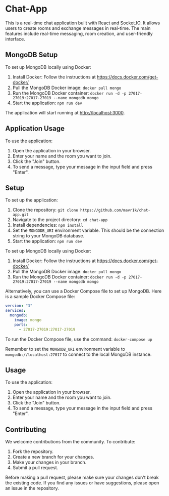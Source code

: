 # Chat-App

This is a real-time chat application built with React and Socket.IO. It allows users to create rooms and exchange messages in real-time. The main features include real-time messaging, room creation, and user-friendly interface.

## MongoDB Setup

To set up MongoDB locally using Docker:

1. Install Docker: Follow the instructions at https://docs.docker.com/get-docker/
2. Pull the MongoDB Docker image: `docker pull mongo`
3. Run the MongoDB Docker container: `docker run -d -p 27017-27019:27017-27019 --name mongodb mongo`
4. Start the application: `npm run dev`

The application will start running at [http://localhost:3000](http://localhost:3000).

## Application Usage

To use the application:

1. Open the application in your browser.
2. Enter your name and the room you want to join.
3. Click the "Join" button.
4. To send a message, type your message in the input field and press "Enter".

## Setup

To set up the application:

1. Clone the repository: `git clone https://github.com/mavr1k/chat-app.git`
2. Navigate to the project directory: `cd chat-app`
3. Install dependencies: `npm install`
4. Set the `MONGODB_URI` environment variable. This should be the connection string to your MongoDB database.
5. Start the application: `npm run dev`

To set up MongoDB locally using Docker:

1. Install Docker: Follow the instructions at https://docs.docker.com/get-docker/
2. Pull the MongoDB Docker image: `docker pull mongo`
3. Run the MongoDB Docker container: `docker run -d -p 27017-27019:27017-27019 --name mongodb mongo`

Alternatively, you can use a Docker Compose file to set up MongoDB. Here is a sample Docker Compose file:

```yaml
version: "3"
services:
  mongodb:
    image: mongo
    ports:
      - 27017-27019:27017-27019
```

To run the Docker Compose file, use the command: `docker-compose up`

Remember to set the `MONGODB_URI` environment variable to `mongodb://localhost:27017` to connect to the local MongoDB instance.

## Usage

To use the application:

1. Open the application in your browser.
2. Enter your name and the room you want to join.
3. Click the "Join" button.
4. To send a message, type your message in the input field and press "Enter".

## Contributing

We welcome contributions from the community. To contribute:

1. Fork the repository.
2. Create a new branch for your changes.
3. Make your changes in your branch.
4. Submit a pull request.

Before making a pull request, please make sure your changes don't break the existing code. If you find any issues or have suggestions, please open an issue in the repository.
